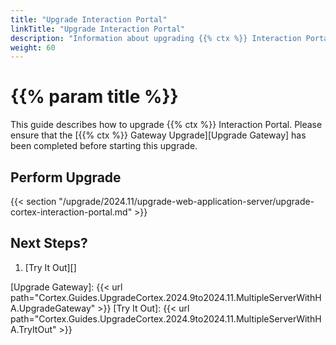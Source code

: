 ```yaml
---
title: "Upgrade Interaction Portal"
linkTitle: "Upgrade Interaction Portal"
description: "Information about upgrading {{% ctx %}} Interaction Portal."
weight: 60
---
```


# {{% param title %}}

This guide describes how to upgrade {{% ctx %}} Interaction Portal. Please ensure that the [{{% ctx %}} Gateway Upgrade][Upgrade Gateway] has been completed before starting this upgrade.

## Perform Upgrade

{{< section "/upgrade/2024.11/upgrade-web-application-server/upgrade-cortex-interaction-portal.md" >}}

## Next Steps?

1. [Try It Out][]

[Upgrade Gateway]: {{< url path="Cortex.Guides.UpgradeCortex.2024.9to2024.11.MultipleServerWithHA.UpgradeGateway" >}}
[Try It Out]: {{< url path="Cortex.Guides.UpgradeCortex.2024.9to2024.11.MultipleServerWithHA.TryItOut" >}}
